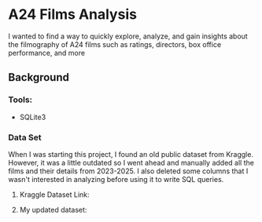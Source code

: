 # A24 Films Analysis

I wanted to find a way to quickly explore, analyze, and gain insights about the filmography of A24 films such as ratings, directors, box office performance, and more

## Background

### Tools:
- SQLite3

### Data Set
When I was starting this project, I found an old public dataset from Kraggle. However, it was a little outdated so I went ahead and manually added all the films and their details from 2023-2025. I also deleted some columns that I wasn't interested in analyzing before using it to write SQL queries. 

1. Kraggle Dataset Link: 

2. My updated dataset:
